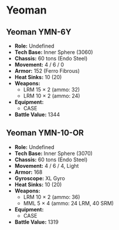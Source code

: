 # Yeoman
## Yeoman YMN-6Y
- **Role:** Undefined
- **Tech Base:** Inner Sphere (3060)
- **Chassis:** 60 tons (Endo Steel)
- **Movement:** 4 / 6 / 0
- **Armor:** 152 (Ferro Fibrous)
- **Heat Sinks:** 10 (20)
- **Weapons:**
  - LRM 15 × 2 (ammo: 32)
  - LRM 10 × 2 (ammo: 24)
- **Equipment:**
  - CASE
- **Battle Value:** 1344

## Yeoman YMN-10-OR
- **Role:** Undefined
- **Tech Base:** Inner Sphere (3070)
- **Chassis:** 60 tons (Endo Steel)
- **Movement:** 4 / 6 / 4, Light
- **Armor:** 168
- **Gyroscope:** XL Gyro
- **Heat Sinks:** 10 (20)
- **Weapons:**
  - LRM 10 × 2 (ammo: 36)
  - MML 5 × 4 (ammo: 24 LRM, 40 SRM)
- **Equipment:**
  - CASE
- **Battle Value:** 1319

